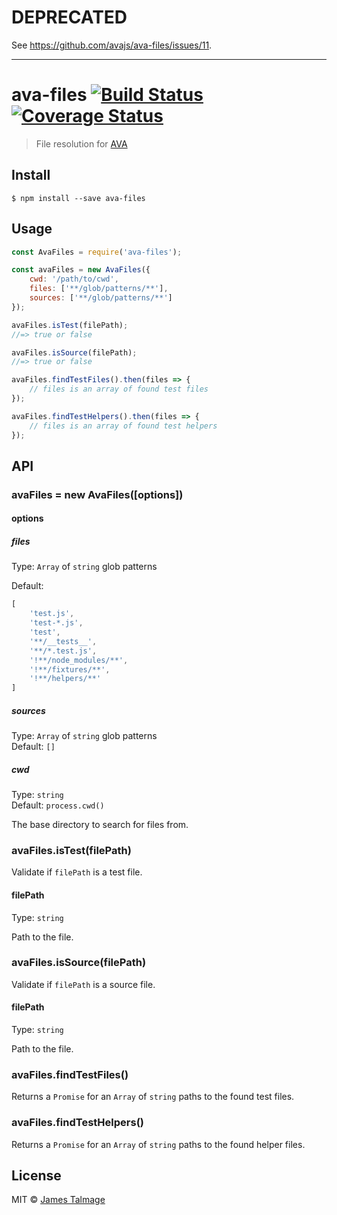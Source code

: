 # DEPRECATED

See https://github.com/avajs/ava-files/issues/11.

---

# ava-files [![Build Status](https://travis-ci.org/avajs/ava-files.svg?branch=master)](https://travis-ci.org/avajs/ava-files) [![Coverage Status](https://coveralls.io/repos/github/avajs/ava-files/badge.svg?branch=master)](https://coveralls.io/github/avajs/ava-files?branch=master)

> File resolution for [AVA](https://ava.li)


## Install

```
$ npm install --save ava-files
```


## Usage

```js
const AvaFiles = require('ava-files');

const avaFiles = new AvaFiles({
	cwd: '/path/to/cwd',
	files: ['**/glob/patterns/**'],
	sources: ['**/glob/patterns/**']
});

avaFiles.isTest(filePath);
//=> true or false

avaFiles.isSource(filePath);
//=> true or false

avaFiles.findTestFiles().then(files => {
	// files is an array of found test files
});

avaFiles.findTestHelpers().then(files => {
	// files is an array of found test helpers
});
```


## API

### avaFiles = new AvaFiles([options])

#### options

##### files

Type: `Array` of `string` glob patterns

Default:

```js
[
	'test.js',
	'test-*.js',
	'test',
	'**/__tests__',
	'**/*.test.js',
	'!**/node_modules/**',
	'!**/fixtures/**',
	'!**/helpers/**'
]
```

##### sources

Type: `Array` of `string` glob patterns<br>
Default: `[]`

##### cwd

Type: `string`<br>
Default: `process.cwd()`

The base directory to search for files from.

### avaFiles.isTest(filePath)

Validate if `filePath` is a test file.

#### filePath

Type: `string`

Path to the file.

### avaFiles.isSource(filePath)

Validate if `filePath` is a source file.

#### filePath

Type: `string`

Path to the file.

### avaFiles.findTestFiles()

Returns a `Promise` for an `Array` of `string` paths to the found test files.

### avaFiles.findTestHelpers()

Returns a `Promise` for an `Array` of `string` paths to the found helper files.


## License

MIT © [James Talmage](https://github.com/avajs)
